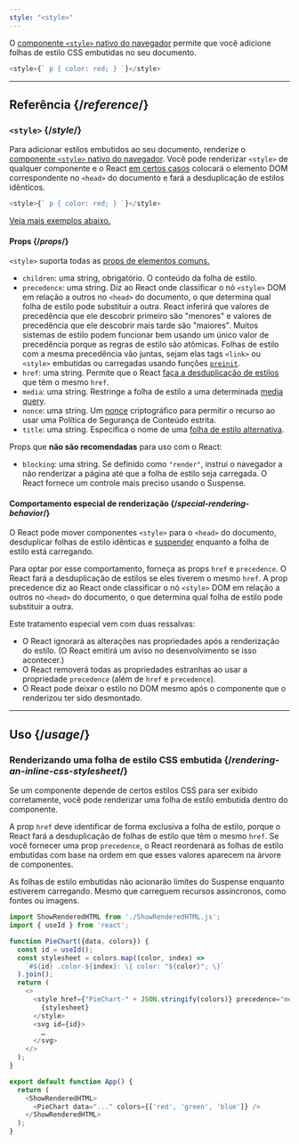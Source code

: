 ```yaml
---
style: "<style>"
---
```


<Intro>

O [componente `<style>` nativo do navegador](https://developer.mozilla.org/en-US/docs/Web/HTML/Element/style) permite que você adicione folhas de estilo CSS embutidas no seu documento.

```js
<style>{` p { color: red; } `}</style>
```

</Intro>

<InlineToc />

---

## Referência {/*reference*/}

### `<style>` {/*style*/}

Para adicionar estilos embutidos ao seu documento, renderize o [componente `<style>` nativo do navegador](https://developer.mozilla.org/en-US/docs/Web/HTML/Element/style). Você pode renderizar `<style>` de qualquer componente e o React [em certos casos](#special-rendering-behavior) colocará o elemento DOM correspondente no `<head>` do documento e fará a desduplicação de estilos idênticos.

```js
<style>{` p { color: red; } `}</style>
```

[Veja mais exemplos abaixo.](#usage)

#### Props {/*props*/}

`<style>` suporta todas as [props de elementos comuns.](/reference/react-dom/components/common#props)

* `children`: uma string, obrigatório. O conteúdo da folha de estilo.
* `precedence`: uma string. Diz ao React onde classificar o nó `<style>` DOM em relação a outros no `<head>` do documento, o que determina qual folha de estilo pode substituir a outra. React inferirá que valores de precedência que ele descobrir primeiro são "menores" e valores de precedência que ele descobrir mais tarde são "maiores". Muitos sistemas de estilo podem funcionar bem usando um único valor de precedência porque as regras de estilo são atômicas. Folhas de estilo com a mesma precedência vão juntas, sejam elas tags `<link>` ou `<style>` embutidas ou carregadas usando funções [`preinit`](/reference/react-dom/preinit).
* `href`: uma string. Permite que o React [faça a desduplicação de estilos](#special-rendering-behavior) que têm o mesmo `href`.
* `media`: uma string. Restringe a folha de estilo a uma determinada [media query](https://developer.mozilla.org/en-US/docs/Web/CSS/CSS_media_queries/Using_media_queries).
* `nonce`: uma string. Um [nonce](https://developer.mozilla.org/en-US/docs/Web/HTML/Global_attributes/nonce) criptográfico para permitir o recurso ao usar uma Política de Segurança de Conteúdo estrita.
* `title`: uma string. Especifica o nome de uma [folha de estilo alternativa](https://developer.mozilla.org/en-US/docs/Web/CSS/Alternative_style_sheets).

Props que **não são recomendadas** para uso com o React:

* `blocking`: uma string. Se definido como `"render"`, instrui o navegador a não renderizar a página até que a folha de estilo seja carregada. O React fornece um controle mais preciso usando o Suspense.

#### Comportamento especial de renderização {/*special-rendering-behavior*/}

O React pode mover componentes `<style>` para o `<head>` do documento, desduplicar folhas de estilo idênticas e [suspender](/reference/react/Suspense) enquanto a folha de estilo está carregando.

Para optar por esse comportamento, forneça as props `href` e `precedence`. O React fará a desduplicação de estilos se eles tiverem o mesmo `href`. A prop precedence diz ao React onde classificar o nó `<style>` DOM em relação a outros no `<head>` do documento, o que determina qual folha de estilo pode substituir a outra.

Este tratamento especial vem com duas ressalvas:

* O React ignorará as alterações nas propriedades após a renderização do estilo. (O React emitirá um aviso no desenvolvimento se isso acontecer.)
* O React removerá todas as propriedades estranhas ao usar a propriedade `precedence` (além de `href` e `precedence`).
* O React pode deixar o estilo no DOM mesmo após o componente que o renderizou ter sido desmontado.

---

## Uso {/*usage*/}

### Renderizando uma folha de estilo CSS embutida {/*rendering-an-inline-css-stylesheet*/}

Se um componente depende de certos estilos CSS para ser exibido corretamente, você pode renderizar uma folha de estilo embutida dentro do componente.

A prop `href` deve identificar de forma exclusiva a folha de estilo, porque o React fará a desduplicação de folhas de estilo que têm o mesmo `href`. Se você fornecer uma prop `precedence`, o React reordenará as folhas de estilo embutidas com base na ordem em que esses valores aparecem na árvore de componentes.

As folhas de estilo embutidas não acionarão limites do Suspense enquanto estiverem carregando. Mesmo que carreguem recursos assíncronos, como fontes ou imagens.

<SandpackWithHTMLOutput>

```js src/App.js active
import ShowRenderedHTML from './ShowRenderedHTML.js';
import { useId } from 'react';

function PieChart({data, colors}) {
  const id = useId();
  const stylesheet = colors.map((color, index) =>
    `#${id} .color-${index}: \{ color: "${color}"; \}`
  ).join();
  return (
    <>
      <style href={"PieChart-" + JSON.stringify(colors)} precedence="medium">
        {stylesheet}
      </style>
      <svg id={id}>
        …
      </svg>
    </>
  );
}

export default function App() {
  return (
    <ShowRenderedHTML>
      <PieChart data="..." colors={['red', 'green', 'blue']} />
    </ShowRenderedHTML>
  );
}
```

</SandpackWithHTMLOutput>
